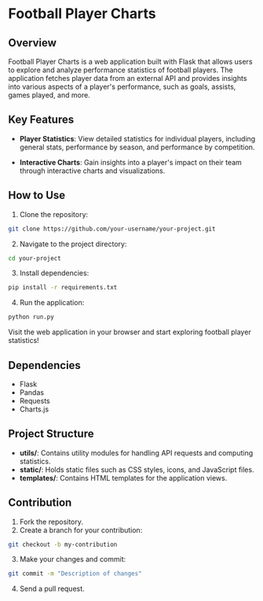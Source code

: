 # Football Player Charts 

## Overview
Football Player Charts is a web application built with Flask that allows users to explore and analyze performance statistics of football players. The application fetches player data from an external API and provides insights into various aspects of a player's performance, such as goals, assists, games played, and more.

## Key Features
- **Player Statistics**: View detailed statistics for individual players, including general stats, performance by season, and performance by competition.

- **Interactive Charts**: Gain insights into a player's impact on their team through interactive charts and visualizations.

## How to Use

1. Clone the repository:

```bash
git clone https://github.com/your-username/your-project.git

```

2. Navigate to the project directory:

```bash
cd your-project
```

3. Install dependencies:

```bash  
pip install -r requirements.txt

```
4. Run the application:

```bash  
python run.py
```

Visit the web application in your browser and start exploring football player statistics!

## Dependencies

- Flask
- Pandas
- Requests
- Charts.js 

## Project Structure
- **utils/**: Contains utility modules for handling API requests and computing statistics.
- **static/**: Holds static files such as CSS styles, icons, and JavaScript files.
- **templates/**: Contains HTML templates for the application views.

## Contribution
1. Fork the repository.
2. Create a branch for your contribution: 
```bash  
git checkout -b my-contribution
```
3. Make your changes and commit:
```bash
git commit -m "Description of changes"
```
4. Send a pull request.


